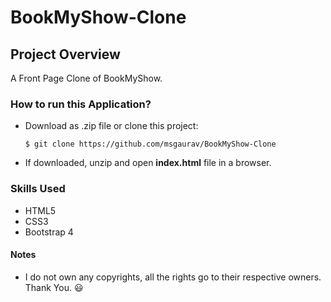 # BookMyShow-Clone

## Project Overview
A Front Page Clone of BookMyShow.

### How to run this Application?
  * Download as .zip file or clone this project:
    ```
    $ git clone https://github.com/msgaurav/BookMyShow-Clone
    ```
  * If downloaded, unzip and open **index.html** file in a browser.
  
  ### Skills Used
  * HTML5
  * CSS3
  * Bootstrap 4
  
#### Notes
  * I do not own any copyrights, all the rights go to their respective owners. Thank You. :smiley:
